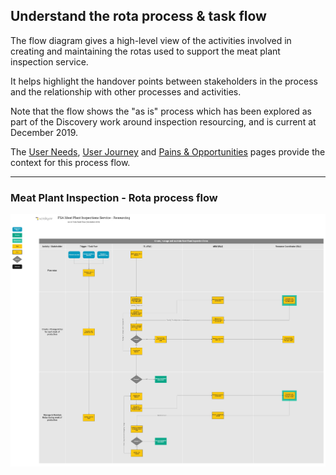 ## Understand the rota process & task flow
The flow diagram gives a high-level view of the activities involved in creating and maintaining the rotas used to support the meat plant inspection service.

It helps highlight the handover points between stakeholders in the process and the relationship with other processes and activities.

Note that the flow shows the "as is" process which has been explored as part of the Discovery work around inspection resourcing, and is current at December 2019.

The [User Needs](rota-user-needs), [User Journey](rota-user-journey) and [Pains & Opportunities](rota-pains-and-opportunities) pages provide the context for this process flow.

***

### Meat Plant Inspection - Rota process flow

[![Rota process flow](uploads/20191213_inspections_resourcing_rota_process_flow.jpg)](uploads/20191213_inspections_resourcing_rota_process_flow.jpg)